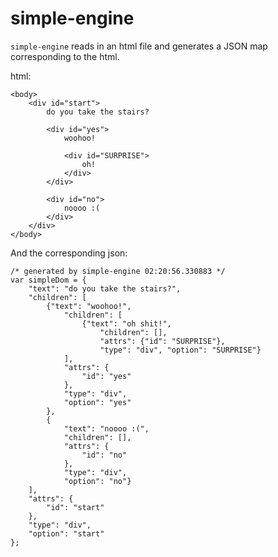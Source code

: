 # simple-engine

`simple-engine` reads in an html file and generates a JSON map corresponding to the html.

html:

    <body>
        <div id="start">
            do you take the stairs?

            <div id="yes">
                woohoo!

                <div id="SURPRISE">
                    oh!
                </div>
            </div>

            <div id="no">
                noooo :(
            </div>
        </div>
    </body>

And the corresponding json:

    /* generated by simple-engine 02:20:56.330883 */
    var simpleDom = {
        "text": "do you take the stairs?",
        "children": [
            {"text": "woohoo!",
                "children": [
                    {"text": "oh shit!",
                        "children": [],
                        "attrs": {"id": "SURPRISE"},
                        "type": "div", "option": "SURPRISE"}
                ],
                "attrs": {
                    "id": "yes"
                },
                "type": "div",
                "option": "yes"
            },
            {
                "text": "noooo :(",
                "children": [],
                "attrs": {
                    "id": "no"
                },
                "type": "div",
                "option": "no"}
        ],
        "attrs": {
            "id": "start"
        },
        "type": "div",
        "option": "start"
    };
